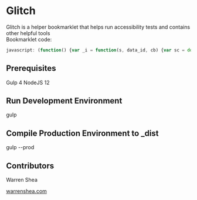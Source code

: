 # Glitch

Glitch is a helper bookmarklet that helps run accessibility tests and contains other helpful tools<br>
Bookmarklet code:<br>
```javascript
javascript: (function() {var _i = function(s, data_id, cb) {var sc = document.createElement('script');sc.setAttribute('data-id', data_id);sc.onload = function() {sc.onload = null;sc.onreadystatechange = null;cb.call(this);};sc.onreadystatechange = function() {if (/^(complete|loaded)$/.test(this.readyState) === true) {sc.onreadystatechange = null;sc.onload();}};sc.src = s;if (document.head) { document.head.appendChild(sc); } else { document.getElementsByTagName('head')[0].appendChild(sc); }};glitch = undefined;var bookmarklet_nodes_to_delete = document.querySelectorAll('[data-id=\'glitch\'], [data-id=\'bookmarklet-css\'], [data-id=\'html-validation\']');bookmarklet_nodes_to_delete.forEach((node) => {node.remove();});_i('https://warrenshea.github.io/glitch/app.js', 'glitch', function() { });})();
```

## Prerequisites

Gulp 4
NodeJS 12

## Run Development Environment

gulp

## Compile Production Environment to _dist

gulp --prod

## Contributors

Warren Shea

[warrenshea.com](http://www.warrenshea.com)
